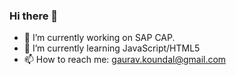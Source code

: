 ### Hi there 👋
- 🔭 I’m currently working on SAP CAP.
- 🌱 I’m currently learning JavaScript/HTML5
- 📫 How to reach me: gaurav.koundal@gmail.com
<!--
**gauravkoundal/gauravkoundal** is a ✨ _special_ ✨ repository because its `README.md` (this file) appears on your GitHub profile.

Here are some ideas to get you started:

- 🔭 I’m currently working on ...
- 🌱 I’m currently learning ...
- 👯 I’m looking to collaborate on ...
- 🤔 I’m looking for help with ...
- 💬 Ask me about ...
- 📫 How to reach me: ...
- 😄 Pronouns: ...
- ⚡ Fun fact: ...
-->
